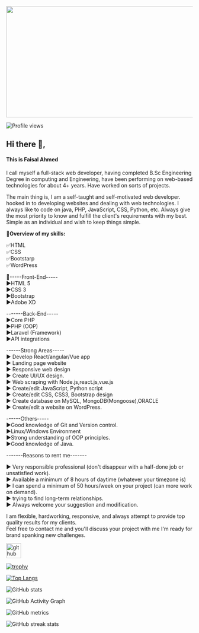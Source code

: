<img style="height: 300px;width: 1057px" src="https://www.facebook.com/106536188036939/photos/a.106537468036811/106536971370194/" type="image">

![Profile views](https://gpvc.arturio.dev/enggfaisal)  

## Hi there 👋,
#### This is Faisal Ahmed
I call myself a full-stack web developer, having completed B.Sc Engineering Degree in computing and Engineering,
have been performing on web-based technologies for about 4+ years.
Have worked on sorts of projects.

The main thing is,
I am a self-taught and self-motivated web developer. hooked in to developing websites and dealing with web technologies.
I always like to code on java, PHP, JavaScript, CSS, Python, etc.
Always give the most priority to know and fulfill the client's requirements with my best.
Simple as an individual and wish to keep things simple.

🎡**Overview of my skills:**<br>

✅HTML<br>
✅CSS<br>
✅Bootstarp<br>
✅WordPress<br>


🌈-----Front-End-----<br>
▶HTML 5<br>
▶CSS 3<br>
▶Bootstrap<br>
▶Adobe XD<br>


-------Back-End-----<br>
▶Core PHP<br>
▶PHP (OOP)<br>
▶Laravel (Framework)<br>
▶API integrations<br>

------Strong Areas-----<br>
▶ Develop React/angular/Vue app<br>
▶ Landing page website<br>
▶ Responsive web design<br>
▶ Create UI/UX design.<br>
▶ Web scraping with Node.js,react.js,vue.js<br>
▶ Create/edit JavaScript, Python script<br>
▶ Create/edit CSS, CSS3, Bootstrap design<br>
▶ Create database on MySQL, MongoDB(Mongoose),ORACLE<br>
▶ Create/edit a website on WordPress.<br>

------Others-----<br>
▶Good knowledge of Git and Version control.<br>
▶Linux/Windows Environment<br>
▶Strong understanding of OOP principles.<br>
▶Good knowledge of Java.<br>

-------Reasons to rent me-------<br>

▶ Very responsible professional (don't disappear with a half-done job or unsatisfied work).<br>
▶ Available a minimum of 8 hours of daytime (whatever your timezone is)<br>
▶ I can spend a minimum of 50 hours/week on your project (can more work on demand).<br>
▶ trying to find long-term relationships.<br>
▶ Always welcome your suggestion and modification.<br>

I am flexible, hardworking, responsive, and always attempt to provide top quality results for my clients.<br>
Feel free to contact me and you'll discuss your project with me I'm ready for brand spanking new challenges.<br>


[<img src='https://cdn.jsdelivr.net/npm/simple-icons@3.0.1/icons/github.svg' alt='github' height='40'>](https://github.com/enggfaisal)  

[![trophy](https://github-profile-trophy.vercel.app/?username=enggfaisal)](https://github.com/ryo-ma/github-profile-trophy)

[![Top Langs](https://github-readme-stats.vercel.app/api/top-langs/?username=enggfaisal)](https://github.com/anuraghazra/github-readme-stats)

![GitHub stats](https://github-readme-stats.vercel.app/api?username=enggfaisal&show_icons=true&count_private=true)  

![GitHub Activity Graph](https://activity-graph.herokuapp.com/graph?username=enggfaisal)  

![GitHub metrics](https://metrics.lecoq.io/enggfaisal)  

![GitHub streak stats](https://github-readme-streak-stats.herokuapp.com/?user=enggfaisal)  

